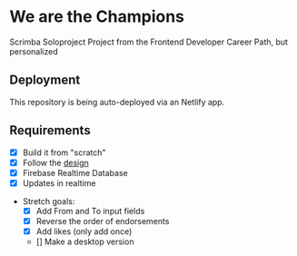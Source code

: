 # We are the Champions
Scrimba Soloproject Project from the Frontend Developer Career Path, but personalized

## Deployment
This repository is being auto-deployed via an Netlify app.

## Requirements
* [x] Build it from "scratch"
* [x] Follow the [design](https://www.figma.com/file/SgWlM7qkqTQa7fiGEcLKew/We-are-the-Champions?type=design&node-id=0-1&mode=design)
* [x] Firebase Realtime Database
* [x] Updates in realtime
* Stretch goals:
    * [x] Add From and To input fields
    * [x] Reverse the order of endorsements
    * [x] Add likes (only add once)
    * [] Make a desktop version